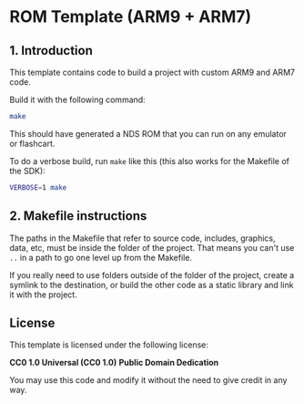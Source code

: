 # ROM Template (ARM9 + ARM7)

## 1. Introduction

This template contains code to build a project with custom ARM9 and ARM7 code.

Build it with the following command:

```bash
make
```

This should have generated a NDS ROM that you can run on any emulator or
flashcart.

To do a verbose build, run `make` like this (this also works for the Makefile
of the SDK):

```bash
VERBOSE=1 make
```

## 2. Makefile instructions

The paths in the Makefile that refer to source code, includes, graphics, data,
etc, must be inside the folder of the project. That means you can't use `..`
in a path to go one level up from the Makefile.

If you really need to use folders outside of the folder of the project, create a
symlink to the destination, or build the other code as a static library and link
it with the project.

## License

This template is licensed under the following license:

**CC0 1.0 Universal (CC0 1.0)**
**Public Domain Dedication**

You may use this code and modify it without the need to give credit in any way.
